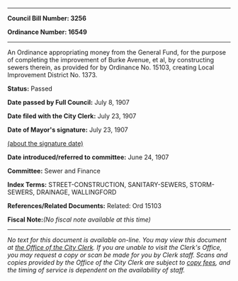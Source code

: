 

********

**Council Bill Number: 3256**
   
**Ordinance Number: 16549**
********

 An Ordinance appropriating money from the General Fund, for the purpose of completing the improvement of Burke Avenue, et al, by constructing sewers therein, as provided for by Ordinance No. 15103, creating Local Improvement District No. 1373.

**Status:** Passed
   
**Date passed by Full Council:** July 8, 1907
   
**Date filed with the City Clerk:** July 23, 1907
   
**Date of Mayor's signature:** July 23, 1907
   
[(about the signature date)](/~public/approvaldate.htm)
   
   
   
**Date introduced/referred to committee:** June 24, 1907
   
**Committee:** Sewer and Finance
   
   
**Index Terms:** STREET-CONSTRUCTION, SANITARY-SEWERS, STORM-SEWERS, DRAINAGE, WALLINGFORD

**References/Related Documents:** Related: Ord 15103

**Fiscal Note:**_(No fiscal note available at this time)_
********

_No text for this document is available on-line. You may view this document at [the Office of the City Clerk](http://www.seattle.gov/leg/clerk/contactUs.htm). If you are unable to visit the Clerk's Office, you may request a copy or scan be made for you by Clerk staff. Scans and copies provided by the Office of the City Clerk are subject to [copy fees](http://clerk.seattle.gov/~public/clerkfees.htm), and the timing of service is dependent on the availability of staff._

